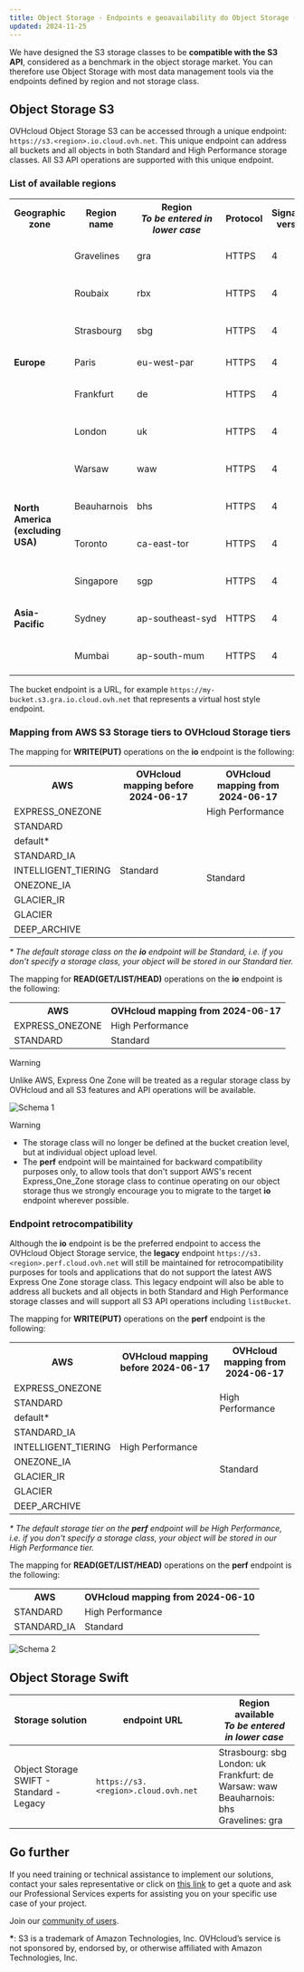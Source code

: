```yaml
---
title: Object Storage - Endpoints e geoavailability do Object Storage (EN)
updated: 2024-11-25
---
```


<style>
td:nth-of-type(2) {
  white-space:nowrap;
}
</style>

We have designed the S3 storage classes to be **compatible with the S3 API**, considered as a benchmark in the object storage market. You can therefore use Object Storage with most data management tools via the endpoints defined by region and not storage class.

## Object Storage S3

OVHcloud Object Storage S3 can be accessed through a unique endpoint: `https://s3.<region>.io.cloud.ovh.net`. This unique endpoint can address all buckets and all objects in both Standard and High Performance storage classes. All S3 API operations are supported with this unique endpoint.

### List of available regions

<table>
    <tr>
        <th>Geographic zone</th>
        <th>Region name</th>
        <th>Region<br><b><i>To be entered in lower case</i></b></th>
        <th>Protocol</th>
        <th>Signature version</th>
        <th>Deployment mode</th>
        <th>Storage tier supported</th>
    </tr>
    <tr>
        <td rowspan=7><strong>Europe</strong></td>
        <td>Gravelines</td>
        <td>gra</td>
        <td>HTTPS</td>
        <td>4</td>
        <td>1-AZ region</td>
        <td>Standard & High Performance</td>
    </tr>
    <tr>
        <td>Roubaix</td>
        <td>rbx</td>
        <td>HTTPS</td>
        <td>4</td>
        <td>1-AZ region</td>
        <td>Standard & High Performance</td>
    </tr>
    <tr>
        <td>Strasbourg</td>
        <td>sbg</td>
        <td>HTTPS</td>
        <td>4</td>
        <td>1-AZ region</td>
        <td>Standard & High Performance</td>
    </tr>
    <tr>
        <td>Paris</td>
        <td>eu-west-par</td>
        <td>HTTPS</td>
        <td>4</td>
        <td>3-AZ region</td>
        <td>Standard only</td>
    </tr>
    <tr>
        <td>Frankfurt</td>
        <td>de</td>
        <td>HTTPS</td>
        <td>4</td>
        <td>1-AZ region</td>
        <td>Standard & High Performance</td>
    </tr>
    <tr>
        <td>London</td>
        <td>uk</td>
        <td>HTTPS</td>
        <td>4</td>
        <td>1-AZ region</td>
        <td>Standard & High Performance</td>
    </tr>
    <tr>
        <td>Warsaw</td>
        <td>waw</td>
        <td>HTTPS</td>
        <td>4</td>
        <td>1-AZ region</td>
        <td>Standard & High Performance</td>
    </tr>
    <tr>
        <td rowspan=2><strong>North America<br>(excluding USA)</strong></td>
        <td>Beauharnois</td>
        <td>bhs</td>
        <td>HTTPS</td>
        <td>4</td>
        <td>1-AZ region</td>
        <td>Standard & High Performance</td>
    </tr>
    <tr>
        <td>Toronto</td>
        <td>ca-east-tor</td>
        <td>HTTPS</td>
        <td>4</td>
        <td>1-AZ region</td>
        <td>Standard & High Performance</td>
    </tr>
    <tr>
        <td rowspan=3><strong>Asia-Pacific</strong></td>
        <td>Singapore</td>
        <td>sgp</td>
        <td>HTTPS</td>
        <td>4</td>
        <td>1-AZ region</td>
        <td>Standard & High Performance</td>
    </tr>
    <tr>
        <td>Sydney</td>
        <td>ap-southeast-syd</td>
        <td>HTTPS</td>
        <td>4</td>
        <td>1-AZ region</td>
        <td>Standard & High Performance</td>
    </tr>
    <tr>
        <td>Mumbai</td>
        <td>ap-south-mum</td>
        <td>HTTPS</td>
        <td>4</td>
        <td>1-AZ region</td>
        <td>Standard & High Performance</td>
    </tr>
</table>

The bucket endpoint is a URL, for example `https://my-bucket.s3.gra.io.cloud.ovh.net` that represents a virtual host style endpoint.

### Mapping from AWS S3 Storage tiers to OVHcloud Storage tiers

The mapping for **WRITE(PUT)** operations on the **io** endpoint is the following:

<table>
    <tr>
        <th>AWS</th>
        <th>OVHcloud mapping before 2024-06-17</th>
        <th>OVHcloud mapping from 2024-06-17</th>
    </tr>
    <tr>
        <td>EXPRESS_ONEZONE</td> 
        <td rowspan=9>Standard</td>
        <td>High Performance</td>
    </tr>
    <tr>
        <td>STANDARD</td>
        <td rowspan=8>Standard</td>
    </tr>
    <tr>
        <td>default*</td>
    </tr>
    <tr>
         <td>STANDARD_IA</td>     
    </tr>
    <tr>
        <td>INTELLIGENT_TIERING</td>
    </tr>
    <tr>
        <td>ONEZONE_IA</td>
    </tr>
    <tr>
        <td>GLACIER_IR</td>
    </tr>
    <tr>
        <td>GLACIER</td>
    </tr>
    <tr>
        <td>DEEP_ARCHIVE</td>
    </tr>
</table>

_* The default storage class on the **io** endpoint will be Standard, i.e. if you don't specify a storage class, your object will be stored in our Standard tier._

The mapping for **READ(GET/LIST/HEAD)** operations on the **io** endpoint is the following:

<table>
    <tr>
        <th>AWS</th>
        <th>OVHcloud mapping from 2024-06-17</th>
    </tr>
    <tr>
        <td>EXPRESS_ONEZONE</td> 
        <td>High Performance</td>
    </tr>
    <tr>
        <td>STANDARD</td>
        <td>Standard</td>
    </tr>
</table>

> [!warning]
> Unlike AWS, Express One Zone will be treated as a regular storage class by OVHcloud and all S3 features and API operations will be available.

![Schema 1](images/io-mapping-v2.png)

> [!warning]
> - The storage class will no longer be defined at the bucket creation level, but at individual object upload level.
> - The **perf** endpoint will be maintained for backward compatibility purposes only, to allow tools that don't support AWS's recent Express_One_Zone storage class to continue operating on our object storage thus we strongly encourage you to migrate to the target **io** endpoint wherever possible.

### Endpoint retrocompatibility

Although the **io** endpoint is be the preferred endpoint to access the OVHcloud Object Storage service, the **legacy** endpoint `https://s3.<region>.perf.cloud.ovh.net` will still be maintained for retrocompatibility purposes for tools and applications that do not support the latest AWS Express One Zone storage class. This legacy endpoint will also be able to address all buckets and all objects in both Standard and High Performance storage classes and will support all S3 API operations including `listBucket`.

The mapping for **WRITE(PUT)** operations on the **perf** endpoint is the following:

<table>
    <tr>
        <th>AWS</th>
        <th>OVHcloud mapping before 2024-06-17</th>
        <th>OVHcloud mapping from 2024-06-17</th>
    </tr>
    <tr>
        <td>EXPRESS_ONEZONE</td> 
        <td rowspan=9>High Performance</td>
        <td rowspan=3>High Performance</td>
    </tr>
    <tr>
        <td>STANDARD</td>
    </tr>
    <tr>
        <td>default*</td>
    </tr>
    <tr>
         <td>STANDARD_IA</td>
        <td rowspan=6>Standard</td>
    </tr>
    <tr>
        <td>INTELLIGENT_TIERING</td>
    </tr>
    <tr>
        <td>ONEZONE_IA</td>
    </tr>
    <tr>
        <td>GLACIER_IR</td>
    </tr>
    <tr>
        <td>GLACIER</td>
    </tr>
    <tr>
        <td>DEEP_ARCHIVE</td>
    </tr>
</table>

_* The default storage tier on the **perf** endpoint will be High Performance, i.e. if you don't specify a storage class, your object will be stored in our High Performance tier._

The mapping for **READ(GET/LIST/HEAD)** operations on the **perf** endpoint is the following:

<table>
    <tr>
        <th>AWS</th>
        <th>OVHcloud mapping from 2024-06-10</th>
    </tr>
    <tr>
        <td>STANDARD</td> 
        <td>High Performance</td>
    </tr>
    <tr>
        <td>STANDARD_IA</td>
        <td>Standard</td>
    </tr>
</table>

![Schema 2](images/perf-mapping-v2.png)

## Object Storage Swift

| Storage solution | endpoint URL | Region available<br><b><i>To be entered in lower case</i></b> |
| ------ | ------ | ------ |
| Object Storage SWIFT - Standard - Legacy |`https://s3.<region>.cloud.ovh.net` | Strasbourg: sbg<br>London: uk<br>Frankfurt: de<br>Warsaw: waw<br>Beauharnois: bhs<br>Gravelines: gra |

## Go further

If you need training or technical assistance to implement our solutions, contact your sales representative or click on [this link](/links/professional-services) to get a quote and ask our Professional Services experts for assisting you on your specific use case of your project.

Join our [community of users](/links/community).

**\***: S3 is a trademark of Amazon Technologies, Inc. OVHcloud’s service is not sponsored by, endorsed by, or otherwise affiliated with Amazon Technologies, Inc.
